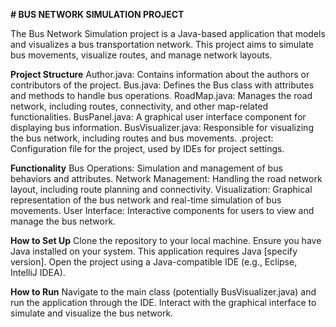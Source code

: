 **# BUS NETWORK SIMULATION PROJECT**

The Bus Network Simulation project is a Java-based application that models and visualizes a bus transportation network. This project aims to simulate bus movements, visualize routes, and manage network layouts.

**Project Structure**
Author.java: Contains information about the authors or contributors of the project.
Bus.java: Defines the Bus class with attributes and methods to handle bus operations.
RoadMap.java: Manages the road network, including routes, connectivity, and other map-related functionalities.
BusPanel.java: A graphical user interface component for displaying bus information.
BusVisualizer.java: Responsible for visualizing the bus network, including routes and bus movements.
.project: Configuration file for the project, used by IDEs for project settings.

**Functionality**
Bus Operations: Simulation and management of bus behaviors and attributes.
Network Management: Handling the road network layout, including route planning and connectivity.
Visualization: Graphical representation of the bus network and real-time simulation of bus movements.
User Interface: Interactive components for users to view and manage the bus network.

**How to Set Up**
Clone the repository to your local machine.
Ensure you have Java installed on your system. This application requires Java [specify version].
Open the project using a Java-compatible IDE (e.g., Eclipse, IntelliJ IDEA).

**How to Run**
Navigate to the main class (potentially BusVisualizer.java) and run the application through the IDE.
Interact with the graphical interface to simulate and visualize the bus network.
